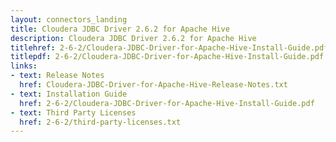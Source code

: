 ```yaml
---
layout: connectors_landing
title: Cloudera JDBC Driver 2.6.2 for Apache Hive
description: Cloudera JDBC Driver 2.6.2 for Apache Hive
titlehref: 2-6-2/Cloudera-JDBC-Driver-for-Apache-Hive-Install-Guide.pdf
titlepdf: 2-6-2/Cloudera-JDBC-Driver-for-Apache-Hive-Install-Guide.pdf
links:
- text: Release Notes
  href: Cloudera-JDBC-Driver-for-Apache-Hive-Release-Notes.txt
- text: Installation Guide
  href: 2-6-2/Cloudera-JDBC-Driver-for-Apache-Hive-Install-Guide.pdf
- text: Third Party Licenses
  href: 2-6-2/third-party-licenses.txt
---
```

